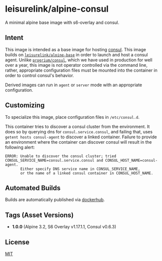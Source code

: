 # leisurelink/alpine-consul

A minimal alpine base image with s6-overlay and consul.

## Intent

This image is intended as a base image for hosting [consul](https://www.consul.io/). This image builds on [`leisurelink/alpine-base`](https://hub.docker.com/r/leisurelink/alpine-base/) in order to launch and host a consul agent. Unlike [`progrium/consul`](https://hub.docker.com/r/progrium/consul/), which we have used in production for well over a year, this image is not operator controlled via the command line, rather, appropriate configuration files must be mounted into the container in order to control consul's behavior.

Derived images can run in `agent` or `server` mode with an appropriate configuration.

## Customizing

To specialize this image, place configuration files in `/etc/consul.d`.

This container tries to discover a consul cluster from the environment. It does so by querying dns for `consul.service.consul`, and failing that, uses `getent hosts consul-agent` to discover a linked container. Failure to provide an environment where the container can discover consul will result in the following alert:

```
ERROR: Unable to discover the consul cluster; tried CONSUL_SERVICE_NAME=consul.service.consul and CONSUL_HOST_NAME=consul-agent.
       Either specify DNS service name in CONSUL_SERVICE_NAME,
       or the name of a linked consul container in CONSUL_HOST_NAME.
```

## Automated Builds

Builds are automatically published via [dockerhub](https://hub.docker.com/r/leisurelink/alpine-consul/).

## Tags (Asset Versions)

* **1.0.0** (Alpine 3.2, S6 Overlay v1.17.1.1, Consul v0.6.3)

## License

[MIT](https://github.com/LeisureLink/alpine-consul/blob/master/LICENSE)
